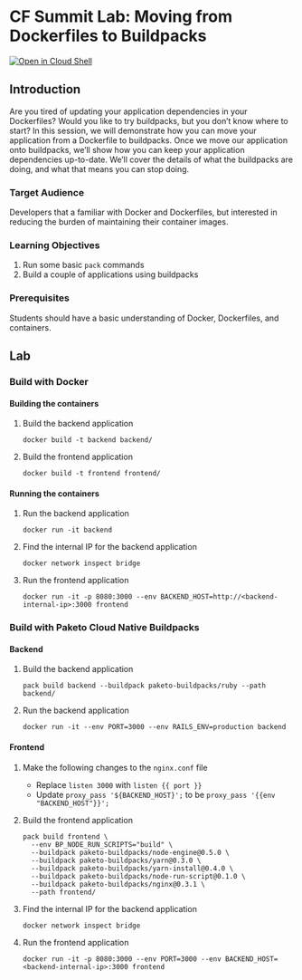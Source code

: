 # CF Summit Lab: Moving from Dockerfiles to Buildpacks

[![Open in Cloud Shell](http://gstatic.com/cloudssh/images/open-btn.svg)](https://console.cloud.google.com/cloudshell/editor?cloudshell_image=gcr.io/summit-labs/paketo:latest&cloudshell_git_repo=https%3A%2F%2Fgithub.com%2Fcloudfoundry%2Fsummit-hands-on-labs&cloudshell_working_dir=2021%2FPaketo&cloudshell_tutorial=README.md)

## Introduction

Are you tired of updating your application dependencies in your Dockerfiles?
Would you like to try buildpacks, but you don’t know where to start? In this
session, we will demonstrate how you can move your application from a
Dockerfile to buildpacks. Once we move our application onto buildpacks, we’ll
show how you can keep your application dependencies up-to-date. We’ll cover the
details of what the buildpacks are doing, and what that means you can stop
doing.

### Target Audience

Developers that a familiar with Docker and Dockerfiles, but interested in
reducing the burden of maintaining their container images.

### Learning Objectives

1. Run some basic `pack` commands
1. Build a couple of applications using buildpacks

### Prerequisites

Students should have a basic understanding of Docker, Dockerfiles, and containers.

## Lab

### Build with Docker

#### Building the containers
1. Build the backend application
   ```
   docker build -t backend backend/
   ```

1. Build the frontend application
   ```
   docker build -t frontend frontend/
   ```

#### Running the containers

1. Run the backend application
   ```
   docker run -it backend
   ```

1. Find the internal IP for the backend application
   ```
   docker network inspect bridge
   ```

1. Run the frontend application
   ```
   docker run -it -p 8080:3000 --env BACKEND_HOST=http://<backend-internal-ip>:3000 frontend
   ```


### Build with Paketo Cloud Native Buildpacks

#### Backend

1. Build the backend application
   ```
   pack build backend --buildpack paketo-buildpacks/ruby --path backend/
   ```

1. Run the backend application
   ```
   docker run -it --env PORT=3000 --env RAILS_ENV=production backend
   ```


#### Frontend

1. Make the following changes to the `nginx.conf` file
   - Replace `listen 3000` with `listen {{ port }}`
   - Update `proxy_pass '${BACKEND_HOST}';` to be `proxy_pass '{{env "BACKEND_HOST"}}';`

1. Build the frontend application
   ```
   pack build frontend \
     --env BP_NODE_RUN_SCRIPTS="build" \
     --buildpack paketo-buildpacks/node-engine@0.5.0 \
     --buildpack paketo-buildpacks/yarn@0.3.0 \
     --buildpack paketo-buildpacks/yarn-install@0.4.0 \
     --buildpack paketo-buildpacks/node-run-script@0.1.0 \
     --buildpack paketo-buildpacks/nginx@0.3.1 \
     --path frontend/
   ```

1. Find the internal IP for the backend application
   ```
   docker network inspect bridge
   ```

1. Run the frontend application
   ```
   docker run -it -p 8080:3000 --env PORT=3000 --env BACKEND_HOST=<backend-internal-ip>:3000 frontend
   ```
